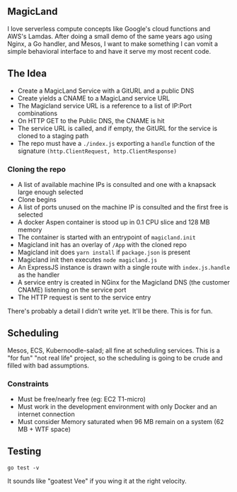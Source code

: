 ## MagicLand

I love serverless compute concepts like Google's cloud functions and AWS's Lamdas. After doing a small demo of the same years ago using Nginx, a Go handler, and Mesos, I want to make something I can vomit a simple behavioral interface to and have it serve my most recent code.

## The Idea

* Create a MagicLand Service with a GitURL and a public DNS
* Create yields a CNAME to a MagicLand service URL
* The Magicland service URL is a reference to a list of IP:Port combinations
* On HTTP GET to the Public DNS, the CNAME is hit
* The service URL is called, and if empty, the GitURL for the service is cloned to a staging path
* The repo must have a `./index.js` exporting a `handle` function of the signature `(http.ClientRequest, http.ClientResponse)`

### Cloning the repo
* A list of available machine IPs is consulted and one with a knapsack large enough selected
* Clone begins
* A list of ports unused on the machine IP is consulted and the first free is selected
* A docker Aspen container is stood up in 0.1 CPU slice and 128 MB memory
* The container is started with an entrypoint of `magicland.init`
* Magicland init has an overlay of `/App` with the cloned repo
* Magicland init does `yarn install` if `package.json` is present
* Magicland init then executes `node magicland.js`
* An ExpressJS instance is drawn with a single route with `index.js.handle` as the handler
* A service entry is created in NGinx for the Magicland DNS (the customer CNAME) listening on the service port
* The HTTP request is sent to the service entry

There's probably a detail I didn't write yet. It'll be there. This is for fun.

## Scheduling

Mesos, ECS, Kubernoodle-salad; all fine at scheduling services. This is a "for fun" "not real life" project, so the scheduling is going to be crude and filled with bad assumptions. 

### Constraints

* Must be free/nearly free (eg: EC2 T1-micro)
* Must work in the development environment with only Docker and an internet connection
* Must consider Memory saturated when 96 MB remain on a system (62 MB + WTF space)

## Testing

`go test -v`

It sounds like "goatest Vee" if you wing it at the right velocity.
